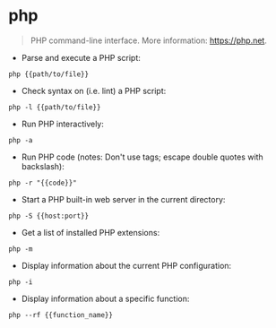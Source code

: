 # php

> PHP command-line interface.
> More information: <https://php.net>.

- Parse and execute a PHP script:

`php {{path/to/file}}`

- Check syntax on (i.e. lint) a PHP script:

`php -l {{path/to/file}}`

- Run PHP interactively:

`php -a`

- Run PHP code (notes: Don't use <? ?> tags; escape double quotes with backslash):

`php -r "{{code}}"`

- Start a PHP built-in web server in the current directory:

`php -S {{host:port}}`

- Get a list of installed PHP extensions:

`php -m`

- Display information about the current PHP configuration:

`php -i`

- Display information about a specific function:

`php --rf {{function_name}}`
